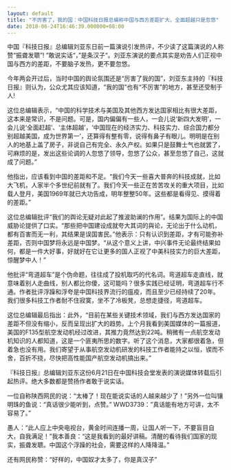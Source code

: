 ```yaml
---
layout: default
title: "不厉害了，我的国：中国科技日报总编称中国与西方差距扩大，全面超越只是忽悠"
date: 2018-06-24T16:46:39.000000+08:00
---
```


中国『科技日报』总编辑刘亚东日前一篇演说引发热评，不少读了这篇演说的人称赞“振聋发聩”! ”敢说实话“，”是条汉子“。刘亚东演说的要点其实是劝告人们正视中国与西方的差距，不要脑子发热，更不要忽悠。

今年两会开过后，当时中国的舆论氛围还是“厉害了我的国”，刘亚东主持的『科技日报』则认为，公众尤其应该知道，“我的国”也有“不厉害”的地方，甚至还受制于人! 

这位总编辑表示，“中国的科学技术与美国及其他西方发达国家相比有很大差距，这本来是常识，不是问题。可是，国内偏偏有一些人，一会儿说‘新四大发明’，一会儿说‘全面赶超’、‘主体超越’，‘中国现在的经济实力、科技实力、综合国力都分别超越美国，成为世界第一’，还算得有整有零，说得有鼻子有眼儿。明明是在别人的地基上盖了房子，非说自己有完全、永久产权。如果只是鼓舞士气也就罢了，可麻烦的是，发出这些论调的人忽悠了领导，忽悠了公众，甚至忽悠了自己，这就成了问题。”

他指出，应该看到中国的差距和不足。“我们今天一些喜大普奔的科技成就，比如大飞机，人家半个多世纪前就有了。我们今天一些正在苦苦攻关的重大项目，比如载人登月，美国1969年就已大功告成，明年整整50年。这些都是看得见、摸得着的差距。”

这位总编辑批评“我们的舆论无疑对此起了推波助澜的作用”。结果为国际上的中国威胁论提供了口实。“那些把中国建设成就夸大其词的與论，无论出于什么动机，都有百害而无一利，其结果是误国害民。”他表示：只有认识到差距，才有可能弥补差距，否则中国梦将永远是中国梦。“从这个意义上讲，中兴事件无论最终结果如何，都是一件大好事，好就好在它让更多的国人正视了中美科技实力的巨大差距，惊醒梦中人！”

他批评“弯道超车”是个伪命题，往往成了投机取巧的代名词。弯道超车走直线，就意味着别人走曲线，别人都比你傻，这可能吗？很多实践已经证明，弯道超车行不通。作者批评浮躁和浮夸是中国科技界流行的瘟疫，而且至少已经持续了20年。我们很多科技工作者耐不住寂寞，坐不了冷板凳，总想走捷径，弯道超车。

这位总编辑最后指出：此外，“目前在某些关键技术领域，我们与西方发达国家的差距不但没有缩小，反而呈现出扩大的趋势。上个月我看到美国媒体的一篇报道，美国的F135型航空发动机经过改进，其推力竟然达到22吨。稍微有一点航空发动机知识的人都知道，这是一个匪夷所思的数字。听了这个消息，大家都很着急，但着急也没有用。我们寄望于从事航空发动机研发的科技工作者能持之以恒，锲而不舍，百折不挠，尽快把高性能国产航空发动机搞出来。”

『科技日报』总编辑刘亚东这份6月21日在中国科技会堂发表的演说媒体转载后引起热评。绝大多数都是赞扬作者敢于说实话。

一位自称陕西网民的说：“太棒了！现在能说实话的人越来越少了！”另外一位叫镶明珠的鱼说：“真话很少能听到，点赞。” WWD3739：”真话能有地方可讲，太不容易了。”

愚人：“此人应上中央电视台，黄金时间连播一周，让国人听一下，不要盲目自大，自我满足！”我本善良：“这是我看到的最好讲稿。清醒的看待我们国家的现实，振聋发聩。中国这个浮躁的社会，需要这样的人降降温。”

还有网民称赞：“好样的，中国奴才太多了，你是真汉子”

